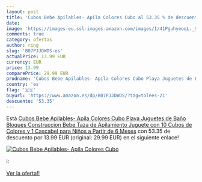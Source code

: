 ```yaml
---
layout: post
title: 'Cubos Bebe Apilables- Apila Colores Cubo al 53.35 % de descuento'
date: 
image: 'https://images-eu.ssl-images-amazon.com/images/I/41PguhyeoqL._SL200_.jpg'
comments: true
category: ofertas
author: ring
slug: 'B07PJJDWDS-es'
actualPrice: 13.99 EUR
currency: EUR
price: 13.99
comparePrice: 29.99 EUR
prodname: 'Cubos Bebe Apilables- Apila Colores Cubo Playa Juguetes de Baño Bloques Construccion Bebe Taza de Apilamiento Juguete con 10 Cubos de Colores y 1 Cascabel para Niños a Partir de 6 Meses'
country: 'es'
flag: '🇪🇸'
buyurl: 'https://www.amazon.es/dp/B07PJJDWDS/?tag=tolees-21'
descuento: '53.35'
---
```


Está [Cubos Bebe Apilables- Apila Colores Cubo Playa Juguetes de Baño Bloques Construccion Bebe Taza de Apilamiento Juguete con 10 Cubos de Colores y 1 Cascabel para Niños a Partir de 6 Meses](https://www.amazon.es/dp/B07PJJDWDS/?tag=tolees-21) con 53.35 de descuento por 13.99 EUR (original: 29.99 EUR) en el siguiente enlace!

[![Cubos Bebe Apilables- Apila Colores Cubo](https://images-eu.ssl-images-amazon.com/images/I/41PguhyeoqL._SL200_.jpg)](https://www.amazon.es/dp/B07PJJDWDS/?tag=tolees-21)

ℹ️:


[Ver la oferta!!](https://www.amazon.es/dp/B07PJJDWDS/?tag=tolees-21)
